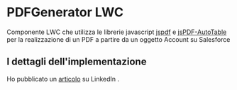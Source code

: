 # PDFGenerator LWC

Componente LWC che utilizza le librerie javascript [jspdf](https://www.npmjs.com/package/jspdf) e [jsPDF-AutoTable](https://github.com/simonbengtsson/jsPDF-AutoTable) per la realizzazione di un PDF a partire da un oggetto Account su Salesforce


## I dettagli dell'implementazione

Ho pubblicato un [articolo](https://www.linkedin.com/pulse/genera-pdf-con-salesforce-francesco-paolo-biondo-keqzf) su LinkedIn .


